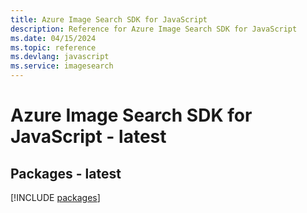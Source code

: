 ```yaml
---
title: Azure Image Search SDK for JavaScript
description: Reference for Azure Image Search SDK for JavaScript
ms.date: 04/15/2024
ms.topic: reference
ms.devlang: javascript
ms.service: imagesearch
---
```

# Azure Image Search SDK for JavaScript - latest
## Packages - latest
[!INCLUDE [packages](image-search-index.md)]